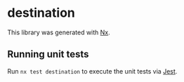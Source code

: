# destination

This library was generated with [Nx](https://nx.dev).

## Running unit tests

Run `nx test destination` to execute the unit tests via [Jest](https://jestjs.io).
